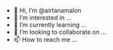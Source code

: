 - 👋 Hi, I’m @airtanamalon
- 👀 I’m interested in ...
- 🌱 I’m currently learning ...
- 💞️ I’m looking to collaborate on ...
- 📫 How to reach me ...

<!---
airtanamalon/airtanamalon is a ✨ special ✨ repository because its `README.md` (this file) appears on your GitHub profile.
You can click the Preview link to take a look at your changes.
--->
